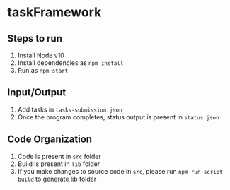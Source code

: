 # taskFramework

## Steps to run
1. Install Node v10
2. Install dependencies as 
`npm install`
3. Run as 
`npm start`

## Input/Output
1. Add tasks in `tasks-submission.json`
2. Once the program completes, status output is present in `status.json`

## Code Organization

1. Code is present in `src` folder
2. Build is present in `lib` folder
3. If you make changes to source code in `src`, please run `npm run-script build` to generate lib folder


